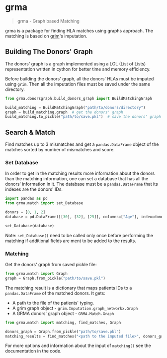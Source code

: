 # grma
> grma - Graph based Matching

grma is a package for finding HLA matches using graphs approach.
The matching is based on [grim](https://github.com/nmdp-bioinformatics/py-graph-imputation)'s imputation.

## Building The Donors' Graph

The donors' graph is a graph implemented using a LOL (List of Lists) representation written in cython for better
time and memory efficiency.

Before building the donors' graph, all the donors' HLAs must be imputed using `grim`.
Then all the imputation files must be saved under the same directory.

```python
from grma.donorsgraph.build_donors_graph import BuildMatchingGraph

build_matching = BuildMatchingGraph("path/to/donors/directory")
graph = build_matching.graph  # get the donors' graph
build_matching.to_pickle("path/to/save.pkl")  # save the donors' graph to pickle
```

## Search & Match

Find matches up to 3 mismatches and get a `pandas.DataFrame` object of the matches sorted by number of mismatches and score.

### Set Database
In order to get in the matching results more information about the donors than the matching information,
one can set a database that has all the donors' information in it.
The database must be a `pandas.DataFrame` that its indexes are the donors' IDs.

```python
import pandas as pd
from grma.match import set_Database

donors = [0, 1, 2]
database = pd.DataFrame([[30], [32], [25]], columns=["Age"], index=donors)

set_Database(database)
```

Note: `set_Database()` need to be called only once before
performing the matching if additional fields are ment to be added to the results.

### Matching

Get the donors' graph from saved pickle file:
```python
from grma.match import Graph
graph = Graph.from_pickle("path/to/save.pkl")
```

The matching result is a dictionary that maps patients IDs to a `pandas.DataFrame` of the matched donors.
It gets:
 - A path to the file of the patients' typing.
 - A grim graph object - `grim.Imputation.graph_networkx.Graph`
 - A GRMA donors' graph object - `GRMA.Match.Graph`


```python
from grma.match import matching, find_matches, Graph

donors_graph = Graph.from_pickle("path/to/save.pkl")
matching_results = find_matches("<path to the imputed file>", donors_graph)
```

For more options and information about the input of `matching()` see the documentation in the code.
